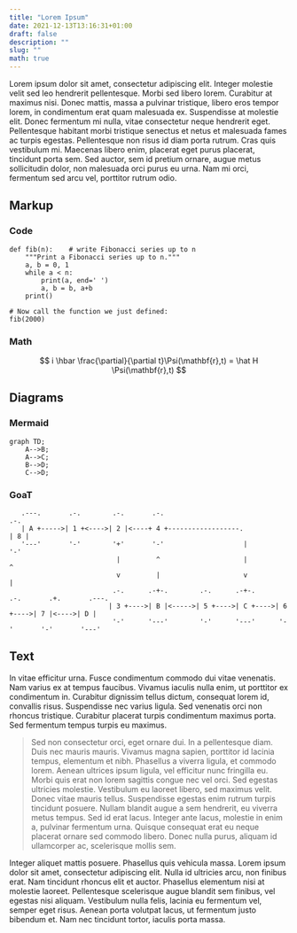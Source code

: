 ```yaml
---
title: "Lorem Ipsum"
date: 2021-12-13T13:16:31+01:00
draft: false
description: ""
slug: ""
math: true
---
```


Lorem ipsum dolor sit amet, consectetur adipiscing elit. Integer molestie velit
sed leo hendrerit pellentesque. Morbi sed libero lorem. Curabitur at maximus
nisi. Donec mattis, massa a pulvinar tristique, libero eros tempor lorem, in
condimentum erat quam malesuada ex. Suspendisse at molestie elit. Donec
fermentum mi nulla, vitae consectetur neque hendrerit eget. Pellentesque
habitant morbi tristique senectus et netus et malesuada fames ac turpis
egestas. Pellentesque non risus id diam porta rutrum. Cras quis vestibulum mi.
Maecenas libero enim, placerat eget purus placerat, tincidunt porta sem. Sed
auctor, sem id pretium ornare, augue metus sollicitudin dolor, non malesuada
orci purus eu urna. Nam mi orci, fermentum sed arcu vel, porttitor rutrum odio.

## Markup

### Code

```python{hl_lines=[2, 4]}
def fib(n):    # write Fibonacci series up to n
    """Print a Fibonacci series up to n."""
    a, b = 0, 1
    while a < n:
        print(a, end=' ')
        a, b = b, a+b
    print()

# Now call the function we just defined:
fib(2000)
```

### Math

$$
  i \hbar \frac{\partial}{\partial t}\Psi(\mathbf{r},t) = \hat H \Psi(\mathbf{r},t)
$$

## Diagrams

### Mermaid

```mermaid
graph TD;
    A-->B;
    A-->C;
    B-->D;
    C-->D;
```

### GoaT

```goat
   .---.       .-.        .-.       .-.                                       .-.
   | A +----->| 1 +<---->| 2 |<----+ 4 +------------------.                  | 8 |
   '---'       '-'        '+'       '-'                    |                  '-'
                           |         ^                     |                   ^
                           v         |                     v                   |
                          .-.      .-+-.        .-.      .-+-.      .-.       .+.       .---.
                         | 3 +---->| B |<----->| 5 +---->| C +---->| 6 +---->| 7 |<---->| D |
                          '-'      '---'        '-'      '---'      '-'       '-'       '---'
```

## Text

In vitae efficitur urna. Fusce condimentum commodo dui vitae venenatis. Nam
varius ex at tempus faucibus. Vivamus iaculis nulla enim, ut porttitor ex
condimentum in. Curabitur dignissim tellus dictum, consequat lorem id,
convallis risus. Suspendisse nec varius ligula. Sed venenatis orci non rhoncus
tristique. Curabitur placerat turpis condimentum maximus porta. Sed fermentum
tempus turpis eu maximus.

> Sed non consectetur orci, eget ornare dui. In a pellentesque diam. Duis nec
  mauris mauris. Vivamus magna sapien, porttitor id lacinia tempus, elementum et
  nibh. Phasellus a viverra ligula, et commodo lorem. Aenean ultrices ipsum
  ligula, vel efficitur nunc fringilla eu. Morbi quis erat non lorem sagittis
  congue nec vel orci. Sed egestas ultricies molestie. Vestibulum eu laoreet
  libero, sed maximus velit. Donec vitae mauris tellus. Suspendisse egestas enim
  rutrum turpis tincidunt posuere. Nullam blandit augue a sem hendrerit, eu
  viverra metus tempus. Sed id erat lacus. Integer ante lacus, molestie in enim
  a, pulvinar fermentum urna. Quisque consequat erat eu neque placerat ornare sed
  commodo libero. Donec nulla purus, aliquam id ullamcorper ac, scelerisque
  mollis sem.

Integer aliquet mattis posuere. Phasellus quis vehicula massa. Lorem ipsum
dolor sit amet, consectetur adipiscing elit. Nulla id ultricies arcu, non
finibus erat. Nam tincidunt rhoncus elit et auctor. Phasellus elementum nisi at
molestie laoreet. Pellentesque scelerisque augue blandit sem finibus, vel
egestas nisi aliquam. Vestibulum nulla felis, lacinia eu fermentum vel, semper
eget risus. Aenean porta volutpat lacus, ut fermentum justo bibendum et. Nam
nec tincidunt tortor, iaculis porta massa.
